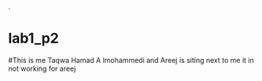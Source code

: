 .
# lab1_p2
#This is me Taqwa Hamad A lmohammedi and Areej is siting next to me 
it in not working for areej 
